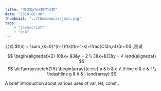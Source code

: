 ```yaml
---
title: "测试KaTeX数学公式"
date: "2019-08-06"
thumbnail: "../thumbnails/json.png"
tags: 
    - "javascript"
    - "es6"
---
```


公式 $f(n) = \sum_{k=0}^{n-1}f(k)f(n-1-k)=\frac{C(2n,n)}{n+1}$ ,测试

$$
\begin{alignedat}{2}
   10&x+ &3&y = 2 \\
   3&x+&13&y = 4
\end{alignedat}
$$
$$
\def\arraystretch{1.5}
   \begin{array}{c:c:c}
   a & b & c \\ \hline
   d & e & f \\
   \hdashline
   g & h & i
\end{array}
$$


A brief introduction about various uses of var, let, const .